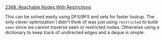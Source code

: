 [2368. Reachable Nodes With Restrictions](https://leetcode.com/problems/reachable-nodes-with-restrictions/)

This can be solved easily using DFS/BFS and sets for faster lookup. The only clever optimization I didn't think of was just using `restricted` to build `seen` since we cannot traverse seen or restricted nodes. Otherwise using a dictionary to keep track of undirected edges and a deque is simple.